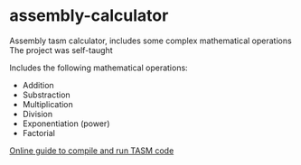 # assembly-calculator
Assembly tasm calculator, includes some complex mathematical operations
The project was self-taught

Includes the following mathematical operations:
- Addition
- Substraction
- Multiplication
- Division
- Exponentiation (power)
- Factorial

[Online guide to compile and run TASM code](https://shreyasjejurkar.com/2017/03/27/how-to-install-and-configure-tasm-on-windows-7810/)
